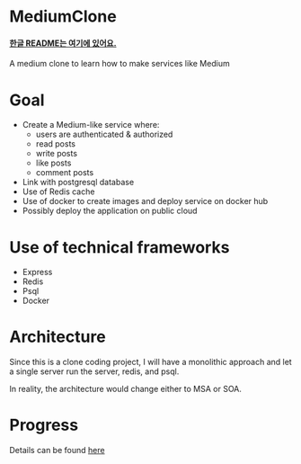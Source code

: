 # MediumClone

#### [한글 README는 여기에 있어요.](https://www.github.com/json9512/mediumclone/blob/master/Korean.md)

A medium clone to learn how to make services like Medium

# Goal

- Create a Medium-like service where:
    - users are authenticated & authorized
    - read posts
    - write posts
    - like posts
    - comment posts
- Link with postgresql database
- Use of Redis cache
- Use of docker to create images and deploy service on docker hub
- Possibly deploy the application on public cloud

# Use of technical frameworks

- Express
- Redis
- Psql
- Docker

# Architecture

Since this is a clone coding project, I will have a monolithic approach and let a single server run the server, redis, and psql. 

In reality, the architecture would change either to MSA or SOA. 

# Progress

Details can be found [here](https://www.github.com/json9512/mediumclone/blob/master/Progress.md)